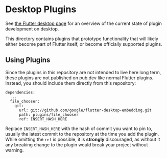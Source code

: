 # Desktop Plugins

See [the Flutter desktop
page](https://github.com/flutter/flutter/wiki/Desktop-shells#plugins)
for an overview of the current state of plugin development on desktop.

This directory contains plugins that prototype functionality that will likely
either become part of Flutter itself, or become officially supported plugins.

## Using Plugins

Since the plugins in this repository are not intended to live here long term,
these plugins are not published on pub.dev like normal Flutter plugins. Instead,
you should include them directly from this repository:

```
dependencies:
  ...
  file_chooser:
    git:
      url: git://github.com/google/flutter-desktop-embedding.git
      path: plugins/file_chooser
      ref: INSERT_HASH_HERE
```

Replace `INSERT_HASH_HERE` with the hash of commit you want to pin to,
usually the latest commit to the repository at the time you add the plugin.
While omitting the `ref` is possible, it is **strongly** discouraged, as
without it any breaking change to the plugin would break your project
without warning.
